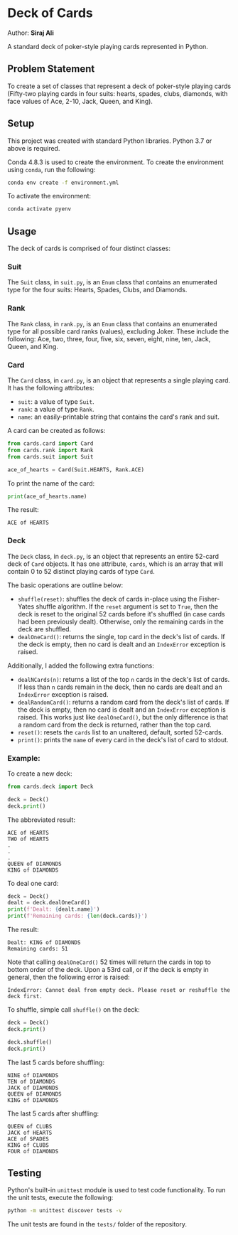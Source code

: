 # Deck of Cards

Author: **Siraj Ali**

A standard deck of poker-style playing cards represented in Python.

## Problem Statement
To create a set of classes that represent a deck of poker-style playing cards (Fifty-two playing cards in four suits: hearts, spades, clubs, diamonds, with face values of Ace, 2-10, Jack, Queen, and King).

## Setup

This project was created with standard Python libraries. Python 3.7 or above is required.  

Conda 4.8.3 is used to create the environment. To create the environment using `conda`, run the following:
```bash
conda env create -f environment.yml
```
To activate the environment:
```bash
conda activate pyenv
```

## Usage
The deck of cards is comprised of four distinct classes:

### Suit
The `Suit` class, in `suit.py`, is an `Enum` class that contains an enumerated type for the four suits: Hearts, Spades, Clubs, and Diamonds.

### Rank
The `Rank` class, in `rank.py`, is an `Enum` class that contains an enumerated type for all possible card ranks (values), excluding Joker. These include the following: Ace, two, three, four, five, six, seven, eight, nine, ten, Jack, Queen, and King.

### Card
The `Card` class, in `card.py`, is an object that represents a single playing card. It has the following attributes:
* `suit`: a value of type `Suit`.
* `rank`: a value of type `Rank`.
* `name`: an easily-printable string that contains the card's rank and suit.

A card can be created as follows:
```python
from cards.card import Card
from cards.rank import Rank
from cards.suit import Suit

ace_of_hearts = Card(Suit.HEARTS, Rank.ACE)
```

To print the name of the card:
```python
print(ace_of_hearts.name)
```
The result:
```
ACE of HEARTS
```

### Deck
The `Deck` class, in `deck.py`, is an object that represents an entire 52-card deck of `Card` objects. It has one attribute, `cards`, which is an array that will contain 0 to 52 distinct playing cards of type `Card`.

The basic operations are outline below:
* `shuffle(reset)`: shuffles the deck of cards in-place using the Fisher-Yates shuffle algorithm. If the `reset` argument is set to `True`, then the deck is reset to the original 52 cards before it's shuffled (in case cards had been previously dealt). Otherwise, only the remaining cards in the deck are shuffled.
* `dealOneCard()`: returns the single, top card in the deck's list of cards. If the deck is empty, then no card is dealt and an `IndexError` exception is raised.

Additionally, I added the following extra functions:
* `dealNCards(n)`: returns a list of the top `n` cards in the deck's list of cards. If less than `n` cards remain in the deck, then no cards are dealt and an `IndexError` exception is raised.
* `dealRandomCard()`: returns a random card from the deck's list of cards. If the deck is empty, then no card is dealt and an `IndexError` exception is raised. This works just like `dealOneCard()`, but the only difference is that a random card from the deck is returned, rather than the top card.
* `reset()`: resets the `cards` list to an unaltered, default, sorted 52-cards.
* `print()`: prints the `name` of every card in the deck's list of card to stdout.

### Example:
To create a new deck:
```python
from cards.deck import Deck

deck = Deck()
deck.print()
```
The abbreviated result:
```
ACE of HEARTS
TWO of HEARTS
.
.
.
QUEEN of DIAMONDS
KING of DIAMONDS
```

To deal one card:
```python
deck = Deck()
dealt = deck.dealOneCard()
print(f'Dealt: {dealt.name}')
print(f'Remaining cards: {len(deck.cards)}')
```
The result:
```
Dealt: KING of DIAMONDS
Remaining cards: 51
```

Note that calling `dealOneCard()` 52 times will return the cards in top to bottom order of the deck. Upon a 53rd call, or if the deck is empty in general, then the following error is raised:
```
IndexError: Cannot deal from empty deck. Please reset or reshuffle the deck first.
```

To shuffle, simple call `shuffle()` on the deck:
```python
deck = Deck()
deck.print()

deck.shuffle()
deck.print()
```
The last 5 cards before shuffling:
```
NINE of DIAMONDS
TEN of DIAMONDS
JACK of DIAMONDS
QUEEN of DIAMONDS
KING of DIAMONDS
```

The last 5 cards after shuffling:
```
QUEEN of CLUBS
JACK of HEARTS
ACE of SPADES
KING of CLUBS
FOUR of DIAMONDS
```

## Testing

Python's built-in `unittest` module is used to test code functionality. To run the unit tests, execute the following:
```bash
python -m unittest discover tests -v
```
The unit tests are found in the `tests/` folder of the repository.